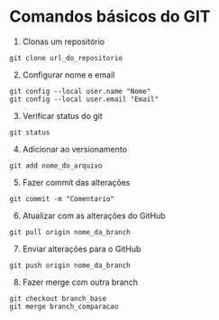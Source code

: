 # Comandos básicos do GIT

1. Clonas um repositório

```shell
git clone url_do_repositorio
```

2. Configurar nome e email

```shell
git config --local user.name "Nome"
git config --local user.email "Email"
```

3. Verificar status do git

```shell
git status
```

4. Adicionar ao versionamento

```shell
git add nome_do_arquivo
```

5. Fazer commit das alterações

```shell
git commit -m "Comentario"
```

6. Atualizar com as alterações do GitHub

```shell
git pull origin nome_da_branch
```

7. Enviar alterações para o GitHub

```shell
git push origin nome_da_branch
```

8. Fazer merge com outra branch

```shell
git checkout branch_base
git merge branch_comparacao
```